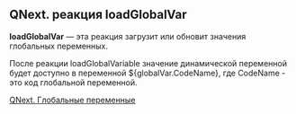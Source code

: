 ## QNext. реакция loadGlobalVar

**loadGlobalVar** — эта реакция загрузит или обновит значения глобальных переменных.

После реакции loadGlobalVariable значение динамической переменной будет доступно в переменной ${globalVar.CodeName}, где CodeName - это код глобальной переменной.



[QNext. Глобальные переменные](/docs-test/_export/admin/globalvariables-about)

